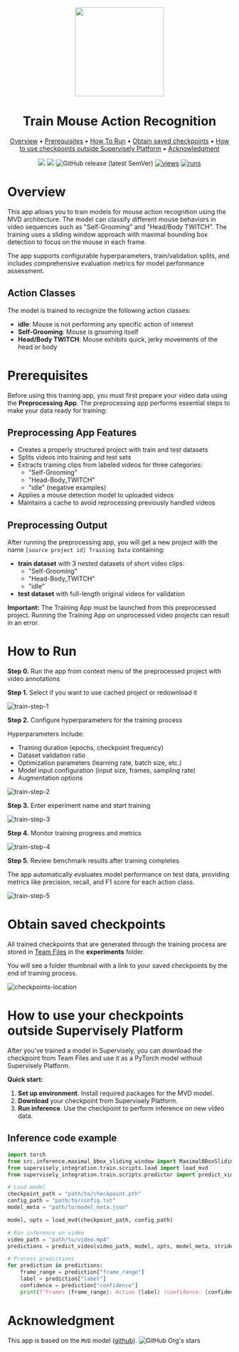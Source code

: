 <div align="center" markdown>

<img src="https://github.com/supervisely-ecosystem/mouse-action-recognition/releases/download/media/OIG1.Q8O44.jpeg" width="200" height="200">  

# Train Mouse Action Recognition

<p align="center">
  <a href="#overview">Overview</a> •
  <a href="#prerequisites">Prerequisites</a> •
  <a href="#how-to-run">How To Run</a> •
  <a href="#obtain-saved-checkpoints">Obtain saved checkpoints</a> •
  <a href="#how-to-use-your-checkpoints-outside-supervisely-platform">How to use checkpoints outside Supervisely Platform</a> •
  <a href="#acknowledgment">Acknowledgment</a>
</p>

[![](https://img.shields.io/badge/supervisely-ecosystem-brightgreen)](https://ecosystem.supervisely.com/apps/supervisely-ecosystem/mouse-action-recognition/supervisely_integration/train)
[![](https://img.shields.io/badge/slack-chat-green.svg?logo=slack)](https://supervisely.com/slack)
![GitHub release (latest SemVer)](https://img.shields.io/github/v/release/supervisely-ecosystem/mouse-action-recognition)
[![views](https://app.supervisely.com/img/badges/views/supervisely-ecosystem/mouse-action-recognition/supervisely_integration/train.png)](https://supervisely.com)
[![runs](https://app.supervisely.com/img/badges/runs/supervisely-ecosystem/mouse-action-recognition/supervisely_integration/train.png)](https://supervisely.com)

</div>

# Overview

This app allows you to train models for mouse action recognition using the MVD architecture. The model can classify different mouse behaviors in video sequences such as "Self-Grooming" and "Head/Body TWITCH". The training uses a sliding window approach with maximal bounding box detection to focus on the mouse in each frame.

The app supports configurable hyperparameters, train/validation splits, and includes comprehensive evaluation metrics for model performance assessment.

## Action Classes

The model is trained to recognize the following action classes:

- **idle**: Mouse is not performing any specific action of interest
- **Self-Grooming**: Mouse is grooming itself 
- **Head/Body TWITCH**: Mouse exhibits quick, jerky movements of the head or body

# Prerequisites

Before using this training app, you must first prepare your video data using the **Preprocessing App**. The preprocessing app performs essential steps to make your data ready for training:

## Preprocessing App Features

- Creates a properly structured project with train and test datasets
- Splits videos into training and test sets
- Extracts training clips from labeled videos for three categories:
  - "Self-Grooming"
  - "Head-Body_TWITCH" 
  - "idle" (negative examples)
- Applies a mouse detection model to uploaded videos
- Maintains a cache to avoid reprocessing previously handled videos

## Preprocessing Output

After running the preprocessing app, you will get a new project with the name `[source project id] Training Data` containing:

- **train dataset** with 3 nested datasets of short video clips:
  - "Self-Grooming"
  - "Head-Body_TWITCH"
  - "idle"
- **test dataset** with full-length original videos for validation

**Important:** The Training App must be launched from this preprocessed project. Running the Training App on unprocessed video projects can result in an error.

# How to Run

**Step 0.** Run the app from context menu of the preprocessed project with video annotations

**Step 1.** Select if you want to use cached project or redownload it

![train-step-1]()

**Step 2.** Configure hyperparameters for the training process

Hyperparameters include:
- Training duration (epochs, checkpoint frequency)
- Dataset validation ratio
- Optimization parameters (learning rate, batch size, etc.)
- Model input configuration (input size, frames, sampling rate)
- Augmentation options

![train-step-2](https://github.com/supervisely-ecosystem/mouse-action-recognition/releases/download/v0.0.1/train-step-2.png)

**Step 3.** Enter experiment name and start training

![train-step-3](https://github.com/supervisely-ecosystem/mouse-action-recognition/releases/download/v0.0.1/train-step-3.png)

**Step 4.** Monitor training progress and metrics

![train-step-4](https://github.com/supervisely-ecosystem/mouse-action-recognition/releases/download/v0.0.1/train-step-4.png)

**Step 5.** Review benchmark results after training completes

The app automatically evaluates model performance on test data, providing metrics like precision, recall, and F1 score for each action class.

![train-step-5](https://github.com/supervisely-ecosystem/mouse-action-recognition/releases/download/v0.0.1/train-step-5.png)

# Obtain saved checkpoints

All trained checkpoints that are generated through the training process are stored in [Team Files](https://app.supervisely.com/files/) in the **experiments** folder.

You will see a folder thumbnail with a link to your saved checkpoints by the end of training process.

![checkpoints-location](https://github.com/supervisely-ecosystem/mouse-action-recognition/releases/download/v0.0.1/checkpoints-location.png)

# How to use your checkpoints outside Supervisely Platform

After you've trained a model in Supervisely, you can download the checkpoint from Team Files and use it as a PyTorch model without Supervisely Platform.

**Quick start:**

1. **Set up environment**. Install required packages for the MVD model.
2. **Download** your checkpoint from Supervisely Platform.
3. **Run inference**. Use the checkpoint to perform inference on new video data.

## Inference code example

```python
import torch
from src.inference.maximal_bbox_sliding_window import MaximalBBoxSlidingWindow3
from supervisely_integration.train.scripts.load import load_mvd
from supervisely_integration.train.scripts.predictor import predict_video

# Load model
checkpoint_path = "path/to/checkpoint.pth"
config_path = "path/to/config.txt"
model_meta = "path/to/model_meta.json"

model, opts = load_mvd(checkpoint_path, config_path)

# Run inference on video
video_path = "path/to/video.mp4"
predictions = predict_video(video_path, model, opts, model_meta, stride=8)

# Process predictions
for prediction in predictions:
    frame_range = prediction["frame_range"]
    label = prediction["label"]
    confidence = prediction["confidence"]
    print(f"Frames {frame_range}: Action {label} (confidence: {confidence:.2f})")
```

# Acknowledgment

This app is based on the `MVD` model ([github](https://github.com/ruiwang2021/mvd)). ![GitHub Org's stars](https://img.shields.io/github/stars/ruiwang2021/mvd?style=social)
